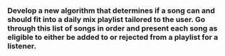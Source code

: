 <h3>Develop a new algorithm that determines if a song can and should fit into a daily mix playlist tailored to the user. Go through this list of songs in order and present each song as eligible to either be added to or rejected from a playlist for a listener.</h3>
